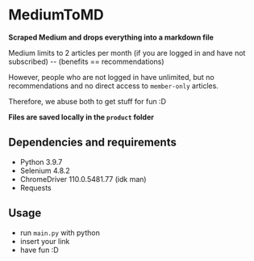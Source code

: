 # MediumToMD
**Scraped Medium and drops everything into a markdown file**

Medium limits to 2 articles per month (if you are logged in and have not subscribed) -- (benefits == recommendations)

However, people who are not logged in have unlimited, but no recommendations and no direct access to `member-only` articles.

Therefore, we abuse both to get stuff for fun :D

**Files are saved locally in the `product` folder**
## Dependencies and requirements
* Python 3.9.7
* Selenium 4.8.2
* ChromeDriver 110.0.5481.77 (idk man)
* Requests

## Usage
- run `main.py` with python
- insert your link
- have fun :D